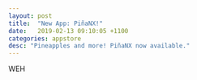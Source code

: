 ```yaml
---
layout: post
title:  "New App: PiñaNX!"
date:   2019-02-13 09:10:05 +1100
categories: appstore
desc: "Pineapples and more! PiñaNX now available."
---
```

WEH
